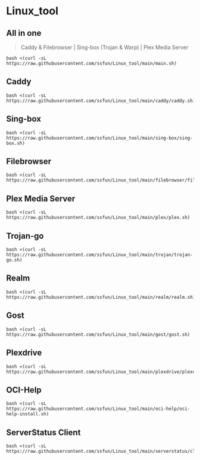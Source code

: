 # Linux_tool

## All in one
>Caddy & Filebrowser | Sing-box (Trojan & Warp) | Plex Media Server
```
bash <(curl -sL https://raw.githubusercontent.com/ssfun/Linux_tool/main/main.sh)
```

## Caddy
```
bash <(curl -sL https://raw.githubusercontent.com/ssfun/Linux_tool/main/caddy/caddy.sh)
```

## Sing-box
```
bash <(curl -sL https://raw.githubusercontent.com/ssfun/Linux_tool/main/sing-box/sing-box.sh)
```

## Filebrowser
```
bash <(curl -sL https://raw.githubusercontent.com/ssfun/Linux_tool/main/filebrowser/filebrowser.sh)
```

## Plex Media Server
```
bash <(curl -sL https://raw.githubusercontent.com/ssfun/Linux_tool/main/plex/plex.sh)
```

## Trojan-go
```
bash <(curl -sL https://raw.githubusercontent.com/ssfun/Linux_tool/main/trojan/trojan-go.sh)
```

## Realm
```
bash <(curl -sL https://raw.githubusercontent.com/ssfun/Linux_tool/main/realm/realm.sh)
```

## Gost
```
bash <(curl -sL https://raw.githubusercontent.com/ssfun/Linux_tool/main/gost/gost.sh)
```

## Plexdrive
```
bash <(curl -sL https://raw.githubusercontent.com/ssfun/Linux_tool/main/plexdrive/plexdrive.sh)
```

## OCI-Help
```
bash <(curl -sL https://raw.githubusercontent.com/ssfun/Linux_tool/main/oci-help/oci-help-install.sh)
```

## ServerStatus Client
```
bash <(curl -sL https://raw.githubusercontent.com/ssfun/Linux_tool/main/serverstatus/client.sh)
```

